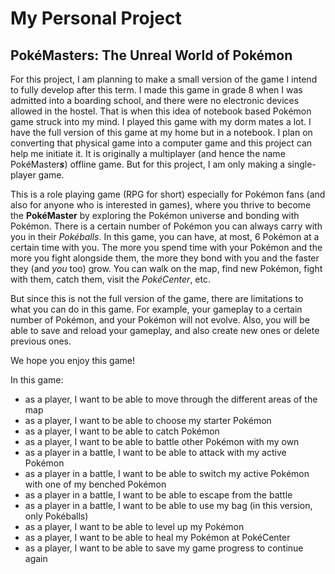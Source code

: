 # My Personal Project

## PokéMasters: The Unreal World of Pokémon

For this project, I am planning to make a small version of the game I intend to fully develop after this term.
I made this game in grade 8 when I was admitted into a boarding school, and there were no electronic devices allowed in the hostel.
That is when this idea of notebook based Pokémon game struck into my mind.
I played this game with my dorm mates a lot.
I have the full version of this game at my home but in a notebook.
I plan on converting that physical game into a computer game and this project can help me initiate it.
It is originally a multiplayer (and hence the name PokéMaster***s***) offline game. But for this project, I am only making a single-player game.

This is a role playing game (RPG for short) especially for Pokémon fans (and also for anyone who is interested in games), where you thrive to become the **PokéMaster** by exploring the Pokémon universe and bonding with Pokémon.
There is a certain number of Pokémon you can always carry with you in their *Pokéballs*.
In this game, you can have, at most, 6 Pokémon at a certain time with you.
The more you spend time with your Pokémon and the more you fight alongside them, the more they bond with you and the faster they (and *you* too) grow.
You can walk on the map, find new Pokémon, fight with them, catch them, visit the *PokéCenter*, etc.

But since this is not the full version of the game, there are limitations to what you can do in this game.
For example, your gameplay to a certain number of Pokémon, and your Pokémon will not evolve.
Also, you will be able to save and reload your gameplay, and also create new ones or delete previous ones.

We hope you enjoy this game!

In this game:
- as a player, I want to be able to move through the different areas of the map
- as a player, I want to be able to choose my starter Pokémon
- as a player, I want to be able to catch Pokémon
- as a player, I want to be able to battle other Pokémon with my own
- as a player in a battle, I want to be able to attack with my active Pokémon
- as a player in a battle, I want to be able to switch my active Pokémon with one of my benched Pokémon
- as a player in a battle, I want to be able to escape from the battle
- as a player in a battle, I want to be able to use my bag (in this version, only Pokéballs)
- as a player, I want to be able to level up my Pokémon
- as a player, I want to be able to heal my Pokémon at PokéCenter
- as a player, I want to be able to save my game progress to continue again